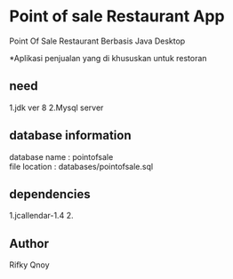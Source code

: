 # Point of sale Restaurant App
Point Of Sale Restaurant Berbasis Java Desktop

*Aplikasi penjualan yang di khususkan untuk restoran 


## need 
1.jdk ver 8
2.Mysql server

## database information
database name : pointofsale
<br/>
file location : databases/pointofsale.sql

## dependencies
1.jcallendar-1.4
2.

## Author
Rifky Qnoy
